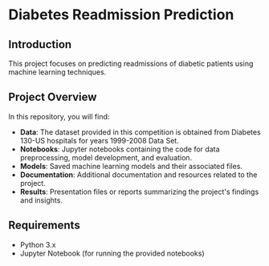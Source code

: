 # Diabetes Readmission Prediction

## Introduction

This project focuses on predicting readmissions of diabetic patients using machine learning techniques.

## Project Overview

In this repository, you will find:

- **Data**: The dataset provided in this competition is obtained from Diabetes 130-US hospitals for years 1999-2008 Data Set.
- **Notebooks**: Jupyter notebooks containing the code for data preprocessing, model development, and evaluation.
- **Models**: Saved machine learning models and their associated files.
- **Documentation**: Additional documentation and resources related to the project.
- **Results**: Presentation files or reports summarizing the project's findings and insights.

## Requirements

- Python 3.x
- Jupyter Notebook (for running the provided notebooks)


